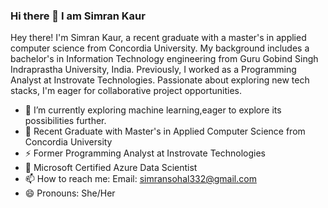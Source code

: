 ### Hi there 👋 I am Simran Kaur


Hey there! I'm Simran Kaur, a recent graduate with a master's in applied computer science from Concordia University. My background includes a bachelor's in Information Technology engineering from Guru Gobind Singh Indraprastha University, India. Previously, I worked as a Programming Analyst at Instrovate Technologies. Passionate about exploring new tech stacks, I'm eager for collaborative project opportunities.


- 🌱 I’m currently exploring machine learning,eager to explore its possibilities further.
- 🤔 Recent Graduate with Master's in Applied Computer Science from Concordia University
- ⚡ Former Programming Analyst at Instrovate Technologies
- 💬 Microsoft Certified Azure Data Scientist
- 📫 How to reach me: Email: simransohal332@gmail.com 
- 😄 Pronouns: She/Her


<!--
**Simran-99/Simran-99** is a ✨ _special_ ✨ repository because its `README.md` (this file) appears on your GitHub profile.

Here are some ideas to get you started:


- 🔭 I’m currently working on ...
- 🌱 I’m currently learning ...
- 👯 I’m looking to collaborate on ...
- 🤔 I’m looking for help with ...
- 💬 Ask me about ...
- 📫 How to reach me: ...
- 😄 Pronouns: ...
- ⚡ Fun fact: ...
-->

